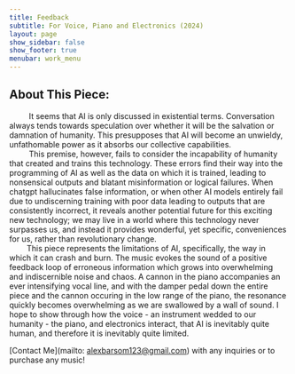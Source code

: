 ```yaml
---
title: Feedback
subtitle: For Voice, Piano and Electronics (2024)
layout: page
show_sidebar: false
show_footer: true
menubar: work_menu
---
```


## About This Piece:

&nbsp;&nbsp;&nbsp;&nbsp;&nbsp;&nbsp;&nbsp;&nbsp; It seems that AI is only discussed in existential terms. Conversation always tends towards speculation over whether it will be the salvation or damnation of humanity. This presupposes that AI will become an unwieldy, unfathomable power as it absorbs our collective capabilities. <br>
&nbsp;&nbsp;&nbsp;&nbsp;&nbsp;&nbsp;&nbsp;&nbsp; This premise, however, fails to consider the incapability of humanity that created and trains this technology. These errors find their way into the programming of AI as well as the data on which it is trained, leading to nonsensical outputs and blatant misinformation or logical failures. When chatgpt hallucinates false information, or when other AI models entirely fail due to undiscerning training with poor data leading to outputs that are consistently incorrect, it reveals another potential future for this exciting new technology; we may live in a world where this technology never surpasses us, and instead it provides wonderful, yet specific, conveniences for us, rather than revolutionary change. <br>
&nbsp;&nbsp;&nbsp;&nbsp;&nbsp;&nbsp;&nbsp;&nbsp;This piece represents the limitations of AI, specifically, the way in which it can crash and burn. The music evokes the sound of a positive feedback loop of erroneous information which grows into overwhelming and indiscernible noise and chaos. A cannon in the piano accompanies an ever intensifying vocal line, and with the damper pedal down the entire piece and the cannon occuring in the low range of the piano, the resonance quickly becomes overwhelming as we are swallowed by a wall of sound. I hope to show through how the voice - an instrument wedded to our humanity - the piano, and electronics interact, that AI is inevitably quite human, and therefore it is inevitably quite limited.

[Contact Me](mailto: alexbarsom123@gmail.com) with any inquiries or to purchase any music!